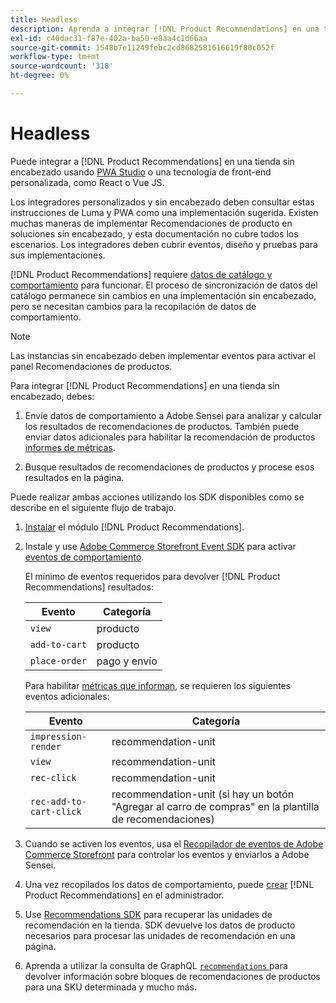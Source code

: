 ```yaml
---
title: Headless
description: Aprenda a integrar [!DNL Product Recommendations] en una tienda sin encabezado.
exl-id: c40dac31-f87e-402a-ba50-e8aa4c1d66aa
source-git-commit: 1548b7e11249febc2cd8682581616619f80c052f
workflow-type: tm+mt
source-wordcount: '318'
ht-degree: 0%

---
```


# Headless

Puede integrar a [!DNL Product Recommendations] en una tienda sin encabezado usando [PWA Studio](https://developer.adobe.com/commerce/pwa-studio/) o una tecnología de front-end personalizada, como React o Vue JS.

Los integradores personalizados y sin encabezado deben consultar estas instrucciones de Luma y PWA como una implementación sugerida. Existen muchas maneras de implementar Recomendaciones de producto en soluciones sin encabezado, y esta documentación no cubre todos los escenarios. Los integradores deben cubrir eventos, diseño y pruebas para sus implementaciones.

[!DNL Product Recommendations] requiere [datos de catálogo y comportamiento](https://experienceleague.adobe.com/docs/commerce/product-recommendations/developer/development-overview.html) para funcionar. El proceso de sincronización de datos del catálogo permanece sin cambios en una implementación sin encabezado, pero se necesitan cambios para la recopilación de datos de comportamiento.

>[!NOTE]
>
>Las instancias sin encabezado deben implementar eventos para activar el panel Recomendaciones de productos.

Para integrar [!DNL Product Recommendations] en una tienda sin encabezado, debes:

1. Envíe datos de comportamiento a Adobe Sensei para analizar y calcular los resultados de recomendaciones de productos. También puede enviar datos adicionales para habilitar la recomendación de productos [informes de métricas](workspace.md).

1. Busque resultados de recomendaciones de productos y procese esos resultados en la página.

Puede realizar ambas acciones utilizando los SDK disponibles como se describe en el siguiente flujo de trabajo.

1. [Instalar](install-configure.md) el módulo [!DNL Product Recommendations].

1. Instale y use [Adobe Commerce Storefront Event SDK](https://developer.adobe.com/commerce/services/shared-services/storefront-events/sdk/) para activar [eventos de comportamiento](https://developer.adobe.com/commerce/services/shared-services/storefront-events/#product-recommendations).

   El mínimo de eventos requeridos para devolver [!DNL Product Recommendations] resultados:

   | Evento | Categoría |
   |--- | ---|
   | `view` | producto |
   | `add-to-cart` | producto |
   | `place-order` | pago y envío |

   Para habilitar [métricas que informan](workspace.md), se requieren los siguientes eventos adicionales:

   | Evento | Categoría |
   |--- | ---|
   | `impression-render` | recommendation-unit |
   | `view` | recommendation-unit |
   | `rec-click` | recommendation-unit |
   | `rec-add-to-cart-click` | recommendation-unit (si hay un botón &quot;Agregar al carro de compras&quot; en la plantilla de recomendaciones) |

1. Cuando se activen los eventos, usa el [Recopilador de eventos de Adobe Commerce Storefront](https://developer.adobe.com/commerce/services/shared-services/storefront-events/collector/) para controlar los eventos y enviarlos a Adobe Sensei.

1. Una vez recopilados los datos de comportamiento, puede [crear](create.md) [!DNL Product Recommendations] en el administrador.

1. Use [Recommendations SDK](https://developer.adobe.com/commerce/services/product-recommendations/) para recuperar las unidades de recomendación en la tienda. SDK devuelve los datos de producto necesarios para procesar las unidades de recomendación en una página.

1. Aprenda a utilizar la consulta de GraphQL [`recommendations` ](https://developer.adobe.com/commerce/webapi/graphql/schema/product-recommendations/queries/recommendations/) para devolver información sobre bloques de recomendaciones de productos para una SKU determinada y mucho más.
